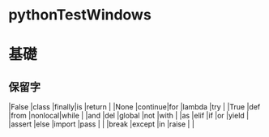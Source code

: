 # pythonTestWindows

# 基礎

保留字
-------------------

|False	|class	|finally|is 	|return	|
|None	|continue|for 	|lambda	|try	|
|True	|def	|from 	|nonlocal|while	|
|and	|del 	|global |not 	|with	|
|as 	|elif 	|if 	|or 	|yield	|
|assert |else 	|import |pass 	|		|
|break 	|except |in 	|raise  |		|